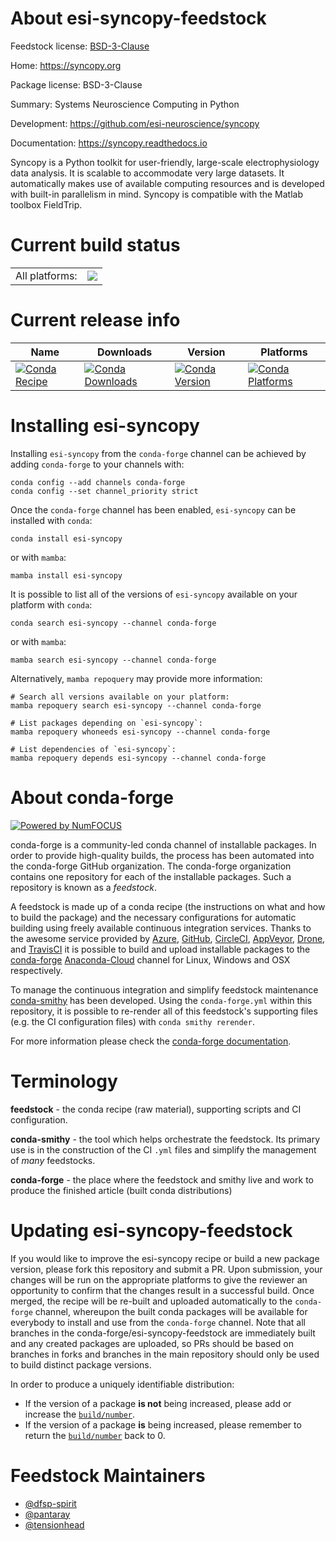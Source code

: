 About esi-syncopy-feedstock
===========================

Feedstock license: [BSD-3-Clause](https://github.com/conda-forge/esi-syncopy-feedstock/blob/main/LICENSE.txt)

Home: https://syncopy.org

Package license: BSD-3-Clause

Summary: Systems Neuroscience Computing in Python

Development: https://github.com/esi-neuroscience/syncopy

Documentation: https://syncopy.readthedocs.io

Syncopy is a Python toolkit for user-friendly, large-scale electrophysiology data analysis.
It is scalable to accommodate very large datasets. It automatically makes use of available
computing resources and is developed with built-in parallelism in mind. Syncopy is compatible with
the Matlab toolbox FieldTrip.


Current build status
====================


<table><tr><td>All platforms:</td>
    <td>
      <a href="https://dev.azure.com/conda-forge/feedstock-builds/_build/latest?definitionId=15084&branchName=main">
        <img src="https://dev.azure.com/conda-forge/feedstock-builds/_apis/build/status/esi-syncopy-feedstock?branchName=main">
      </a>
    </td>
  </tr>
</table>

Current release info
====================

| Name | Downloads | Version | Platforms |
| --- | --- | --- | --- |
| [![Conda Recipe](https://img.shields.io/badge/recipe-esi--syncopy-green.svg)](https://anaconda.org/conda-forge/esi-syncopy) | [![Conda Downloads](https://img.shields.io/conda/dn/conda-forge/esi-syncopy.svg)](https://anaconda.org/conda-forge/esi-syncopy) | [![Conda Version](https://img.shields.io/conda/vn/conda-forge/esi-syncopy.svg)](https://anaconda.org/conda-forge/esi-syncopy) | [![Conda Platforms](https://img.shields.io/conda/pn/conda-forge/esi-syncopy.svg)](https://anaconda.org/conda-forge/esi-syncopy) |

Installing esi-syncopy
======================

Installing `esi-syncopy` from the `conda-forge` channel can be achieved by adding `conda-forge` to your channels with:

```
conda config --add channels conda-forge
conda config --set channel_priority strict
```

Once the `conda-forge` channel has been enabled, `esi-syncopy` can be installed with `conda`:

```
conda install esi-syncopy
```

or with `mamba`:

```
mamba install esi-syncopy
```

It is possible to list all of the versions of `esi-syncopy` available on your platform with `conda`:

```
conda search esi-syncopy --channel conda-forge
```

or with `mamba`:

```
mamba search esi-syncopy --channel conda-forge
```

Alternatively, `mamba repoquery` may provide more information:

```
# Search all versions available on your platform:
mamba repoquery search esi-syncopy --channel conda-forge

# List packages depending on `esi-syncopy`:
mamba repoquery whoneeds esi-syncopy --channel conda-forge

# List dependencies of `esi-syncopy`:
mamba repoquery depends esi-syncopy --channel conda-forge
```


About conda-forge
=================

[![Powered by
NumFOCUS](https://img.shields.io/badge/powered%20by-NumFOCUS-orange.svg?style=flat&colorA=E1523D&colorB=007D8A)](https://numfocus.org)

conda-forge is a community-led conda channel of installable packages.
In order to provide high-quality builds, the process has been automated into the
conda-forge GitHub organization. The conda-forge organization contains one repository
for each of the installable packages. Such a repository is known as a *feedstock*.

A feedstock is made up of a conda recipe (the instructions on what and how to build
the package) and the necessary configurations for automatic building using freely
available continuous integration services. Thanks to the awesome service provided by
[Azure](https://azure.microsoft.com/en-us/services/devops/), [GitHub](https://github.com/),
[CircleCI](https://circleci.com/), [AppVeyor](https://www.appveyor.com/),
[Drone](https://cloud.drone.io/welcome), and [TravisCI](https://travis-ci.com/)
it is possible to build and upload installable packages to the
[conda-forge](https://anaconda.org/conda-forge) [Anaconda-Cloud](https://anaconda.org/)
channel for Linux, Windows and OSX respectively.

To manage the continuous integration and simplify feedstock maintenance
[conda-smithy](https://github.com/conda-forge/conda-smithy) has been developed.
Using the ``conda-forge.yml`` within this repository, it is possible to re-render all of
this feedstock's supporting files (e.g. the CI configuration files) with ``conda smithy rerender``.

For more information please check the [conda-forge documentation](https://conda-forge.org/docs/).

Terminology
===========

**feedstock** - the conda recipe (raw material), supporting scripts and CI configuration.

**conda-smithy** - the tool which helps orchestrate the feedstock.
                   Its primary use is in the construction of the CI ``.yml`` files
                   and simplify the management of *many* feedstocks.

**conda-forge** - the place where the feedstock and smithy live and work to
                  produce the finished article (built conda distributions)


Updating esi-syncopy-feedstock
==============================

If you would like to improve the esi-syncopy recipe or build a new
package version, please fork this repository and submit a PR. Upon submission,
your changes will be run on the appropriate platforms to give the reviewer an
opportunity to confirm that the changes result in a successful build. Once
merged, the recipe will be re-built and uploaded automatically to the
`conda-forge` channel, whereupon the built conda packages will be available for
everybody to install and use from the `conda-forge` channel.
Note that all branches in the conda-forge/esi-syncopy-feedstock are
immediately built and any created packages are uploaded, so PRs should be based
on branches in forks and branches in the main repository should only be used to
build distinct package versions.

In order to produce a uniquely identifiable distribution:
 * If the version of a package **is not** being increased, please add or increase
   the [``build/number``](https://docs.conda.io/projects/conda-build/en/latest/resources/define-metadata.html#build-number-and-string).
 * If the version of a package **is** being increased, please remember to return
   the [``build/number``](https://docs.conda.io/projects/conda-build/en/latest/resources/define-metadata.html#build-number-and-string)
   back to 0.

Feedstock Maintainers
=====================

* [@dfsp-spirit](https://github.com/dfsp-spirit/)
* [@pantaray](https://github.com/pantaray/)
* [@tensionhead](https://github.com/tensionhead/)


